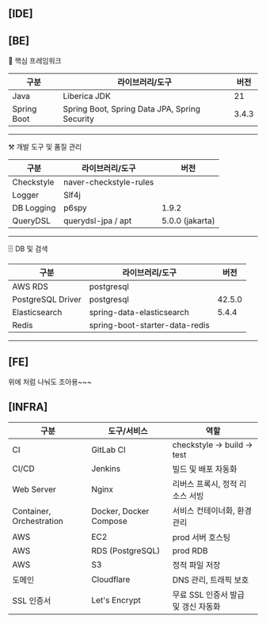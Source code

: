 ## [IDE]

## [BE]

📌 핵심 프레임워크

| 구분 | 라이브러리/도구 | 버전 |
| --- | --- | --- |
| Java | Liberica JDK | 21 |
| Spring Boot | Spring Boot, Spring Data JPA, Spring Security | 3.4.3 |

---

⚒️ 개발 도구 및 품질 관리

| 구분 | 라이브러리/도구 | 버전 |
| --- | --- | --- |
| Checkstyle | naver-checkstyle-rules |  |
| Logger | Slf4j |  |
| DB Logging | p6spy | 1.9.2 |
| QueryDSL | querydsl-jpa / apt | 5.0.0 (jakarta) |
---

🗄️ DB 및 검색

| 구분 | 라이브러리/도구 | 버전 |
| --- | --- | --- |
| AWS RDS | postgresql |  |
| PostgreSQL Driver | postgresql | 42.5.0 |
| Elasticsearch | spring-data-elasticsearch | 5.4.4 |
| Redis | spring-boot-starter-data-redis |  |

---

## [FE]

위에 처럼 나눠도 조아용~~~

## [INFRA]

| 구분 | 도구/서비스 | 역할 |
| --- | --- | --- |
| CI | GitLab CI | checkstyle → build → test |
| CI/CD | Jenkins | 빌드 및 배포 자동화 |
| Web Server | Nginx | 리버스 프록시, 정적 리소스 서빙 |
| Container, Orchestration | Docker, Docker Compose | 서비스 컨테이너화, 환경 관리 |
| AWS | EC2 | prod 서버 호스팅 |
| AWS | RDS (PostgreSQL) | prod RDB |
| AWS | S3 | 정적 파일 저장 |
| 도메인 | Cloudflare | DNS 관리, 트래픽 보호 |
| SSL 인증서 | Let's Encrypt | 무료 SSL 인증서 발급 및 갱신 자동화 |
